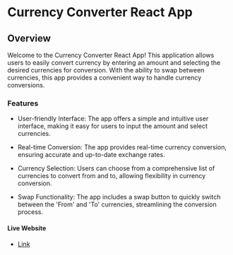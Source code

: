 # Currency Converter React App

## Overview

Welcome to the Currency Converter React App! This application allows users to easily convert currency by entering an amount and selecting the desired currencies for conversion. With the ability to swap between currencies, this app provides a convenient way to handle currency conversions.

### Features

- User-friendly Interface: The app offers a simple and intuitive user interface, making it easy for users to input the amount and select currencies.

- Real-time Conversion: The app provides real-time currency conversion, ensuring accurate and up-to-date exchange rates.

- Currency Selection: Users can choose from a comprehensive list of currencies to convert from and to, allowing flexibility in currency conversion.

- Swap Functionality: The app includes a swap button to quickly switch between the 'From' and 'To' currencies, streamlining the conversion process.

#### Live Website
 - [Link](https://excoin.netlify.app/)